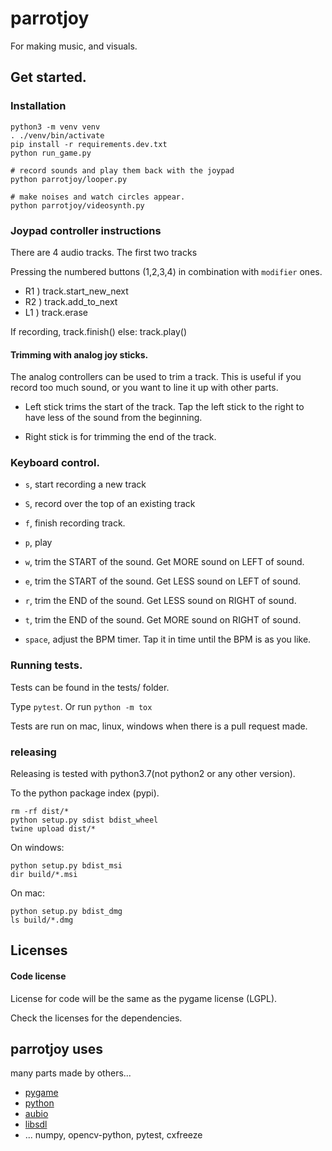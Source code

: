 
# parrotjoy

For making music, and visuals.



## Get started.

### Installation

```
python3 -m venv venv
. ./venv/bin/activate
pip install -r requirements.dev.txt
python run_game.py

# record sounds and play them back with the joypad
python parrotjoy/looper.py

# make noises and watch circles appear.
python parrotjoy/videosynth.py
```

### Joypad controller instructions


There are 4 audio tracks.
The first two tracks

Pressing the numbered buttons (1,2,3,4) in combination with `modifier` ones.

- R1 ) track.start_new_next
- R2 ) track.add_to_next
- L1 ) track.erase

If recording, track.finish()
else:         track.play()


#### Trimming with analog joy sticks.

The analog controllers can be used to trim a track.
This is useful if you record too much sound, or you want to line it up with other parts.

- Left stick trims the start of the track. Tap the left stick to the right to have less of the sound from the beginning.

- Right stick is for trimming the end of the track.


### Keyboard control.

- `s`, start recording a new track
- `S`, record over the top of an existing track
- `f`, finish recording track.

- `p`, play

- `w`, trim the START of the sound. Get MORE sound on LEFT of sound.
- `e`, trim the START of the sound. Get LESS sound on LEFT of sound.

- `r`, trim the END of the sound. Get LESS sound on RIGHT of sound.
- `t`, trim the END of the sound. Get MORE sound on RIGHT of sound.

- `space`, adjust the BPM timer. Tap it in time until the BPM is as you like.



### Running tests.

Tests can be found in the tests/ folder.

Type `pytest`.
Or run `python -m tox`

Tests are run on mac, linux, windows when there is a pull request made.

### releasing

Releasing is tested with python3.7(not python2 or any other version).

To the python package index (pypi).
```
rm -rf dist/*
python setup.py sdist bdist_wheel
twine upload dist/*
```

On windows:
```
python setup.py bdist_msi
dir build/*.msi
```

On mac:
```
python setup.py bdist_dmg
ls build/*.dmg
```


## Licenses

#### Code license

License for code will be the same as the pygame license (LGPL).

Check the licenses for the dependencies.

## parrotjoy uses

many parts made by others...

- [pygame](https://pygame.org/)
- [python](https://python.org/)
- [aubio](https://aubio.org/)
- [libsdl](https://libsdl.org/)
- ... numpy, opencv-python, pytest, cxfreeze

